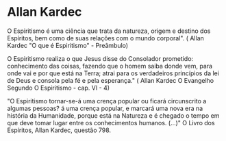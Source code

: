 # Allan Kardec

O Espiritismo é uma ciência que trata da natureza, origem e destino dos Espíritos, bem como de suas relações com o mundo corporal". ( Allan Kardec "O que é Espiritismo" - Preâmbulo)

O Espiritismo realiza o que Jesus disse do Consolador prometido: conhecimento das coisas, fazendo que o homem saiba donde vem, para onde vai e por que está na Terra; atrai para os verdadeiros princípios da lei de Deus e consola pela fé e pela esperança." ( Allan Kardec O Evangelho Segundo O Espiritismo - cap. VI - 4) 

"O Espiritismo tornar-se-á uma crença popular ou ficará circunscrito a algumas pessoas?
á uma crença popular, e marcará uma nova era na história da Humanidade, porque está na Natureza e é chegado o tempo em que deve tomar lugar entre os conhecimentos humanos. (...)" O Livro dos Espíritos, Allan Kardec, questão 798.


